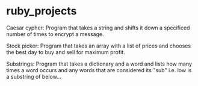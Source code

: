 # ruby_projects

Caesar cypher: Program that takes a string and shifts it down a specificed number of times to encrypt a message.

Stock picker: Program that takes an array with a list of prices and chooses the best day to buy and sell for maximum profit.

Substrings: Program that takes a dictionary and a word and lists how many times a word occurs and any words that are considered its "sub" i.e. low is a substring of below...
